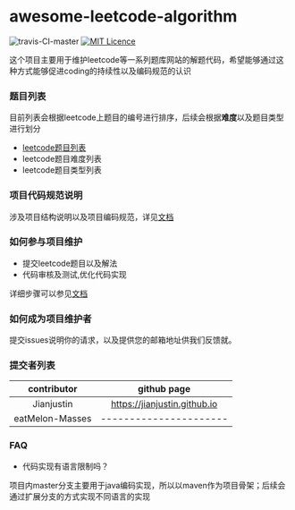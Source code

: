 # awesome-leetcode-algorithm
![travis-CI-master](https://travis-ci.com/jianjustin/awesome-leetcode-algorithm.svg?branch=master)
[![MIT Licence](https://badges.frapsoft.com/os/mit/mit.svg?v=103)](https://opensource.org/licenses/mit-license.php)

这个项目主要用于维护leetcode等一系列题库网站的解题代码，希望能够通过这种方式能够促进coding的持续性以及编码规范的认识

### 题目列表

目前列表会根据leetcode上题目的编号进行排序，后续会根据**难度**以及题目类型进行划分

* [leetcode题目列表](./docs/questionlist/numberlist.md)
* leetcode题目难度列表
* leetcode题目类型列表

### 项目代码规范说明

涉及项目结构说明以及项目编码规范，详见[文档](./docs/codestandard.md)

### 如何参与项目维护

* 提交leetcode题目以及解法
* 代码审核及测试,优化代码实现

详细步骤可以参见[文档](./docs/contributor-guide.md)

### 如何成为项目维护者

提交issues说明你的请求，以及提供您的邮箱地址供我们反馈就。   

### 提交者列表



| contributor |         github page          |
| :---------: | :--------------------------: |
| Jianjustin  | https://jianjustin.github.io |
|   eatMelon-Masses| ----------------------|

### FAQ

* 代码实现有语言限制吗？

项目内master分支主要用于java编码实现，所以以maven作为项目骨架；后续会通过扩展分支的方式实现不同语言的实现





